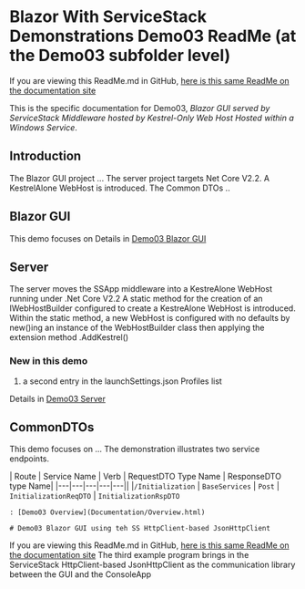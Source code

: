 # Blazor With ServiceStack Demonstrations Demo03 ReadMe (at the Demo03 subfolder level)
If you are viewing this ReadMe.md in GitHub, [here is this same ReadMe on the documentation site](ReadMe.html)

This is the specific documentation for Demo03, *Blazor GUI served by ServiceStack Middleware hosted by Kestrel-Only Web Host Hosted within a Windows Service*.

## Introduction
The Blazor GUI project ...
The server project targets Net Core V2.2. A KestrelAlone WebHost is introduced.
The Common DTOs ..

## Blazor GUI
This demo focuses on 
Details in [Demo03 Blazor GUI](GUI/ReadMe.html)

## Server
The server moves the SSApp middleware into a KestreAlone WebHost running under .Net Core V2.2
A static method for the creation of an IWebHostBuilder configured to create a KestreAlone WebHost is introduced.
Within the static method,  a new WebHost is configured with no defaults by new()ing an instance of the WebHostBuilder class then applying the extension method .AddKestrel()

### New in this demo
1. a second entry in the launchSettings.json Profiles list

Details in [Demo03 Server](Server/ReadMe.html)

## CommonDTOs
This demo focuses on ...
The demonstration illustrates two service endpoints. 

| Route | Service Name | Verb | RequestDTO Type Name | ResponseDTO type Name|
|---|---|---|---|---||
|`/Initialization` | `BaseServices` | `Post` | `InitializationReqDTO` | `InitializationRspDTO`

	
	: [Demo03 Overview](Documentation/Overview.html)
	
	# Demo03 Blazor GUI using teh SS HttpClient-based JsonHttpClient
If you are viewing this ReadMe.md in GitHub, [here is this same ReadMe on the documentation site](ReadMe.html)
    The third example program brings in the ServiceStack HttpClient-based JsonHttpClient as the communication library between the GUI and the ConsoleApp
	